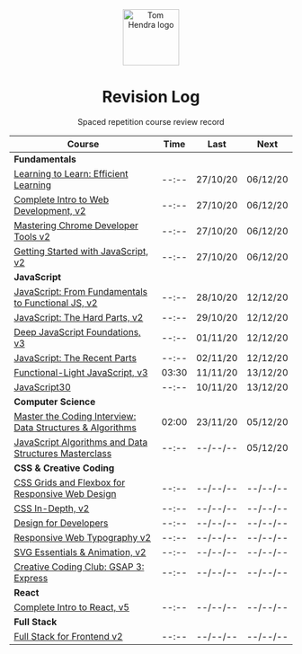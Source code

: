 <div align=center>
<img alt="Tom Hendra logo" src="https://res.cloudinary.com/tomhendra/image/upload/v1567091669/tomhendra-logo/tomhendra-logo-round-1024.png" width="100" />
<h1>Revision Log</h1>
<p>Spaced repetition course review record</p>
</div>

| Course                                                                                                                   | Time  | Last     | Next     |
| ------------------------------------------------------------------------------------------------------------------------ | ----- | -------- | -------- |
| **Fundamentals**                                                                                                         |       |          |          |
| [Learning to Learn: Efficient Learning](10-learning-to-learn)                                                            | --:-- | 27/10/20 | 06/12/20 |
| [Complete Intro to Web Development, v2](14-fem-beginner/1-complete-intro-to-web-development-v2)                          | --:-- | 27/10/20 | 06/12/20 |
| [Mastering Chrome Developer Tools v2](14-fem-beginner/5-mastering-chrome-developer-tools-v2)                             | --:-- | 27/10/20 | 06/12/20 |
| [Getting Started with JavaScript, v2](14-fem-beginner/2-getting-started-with-javascript-v2)                              | --:-- | 27/10/20 | 06/12/20 |
| **JavaScript**                                                                                                           |       |          |          |
| [JavaScript: From Fundamentals to Functional JS, v2](14-fem-beginner/4-javascript-from-fundamentals-to-functional-js-v2) | --:-- | 28/10/20 | 12/12/20 |
| [JavaScript: The Hard Parts, v2](15-fem-professional/1-javascript-the-hard-parts-v2)                                     | --:-- | 29/10/20 | 12/12/20 |
| [Deep JavaScript Foundations, v3](15-fem-professional/2-deep-javascript-foundations-v3)                                  | --:-- | 01/11/20 | 12/12/20 |
| [JavaScript: The Recent Parts](15-fem-professional/3-javascript-the-recent-parts)                                        | --:-- | 02/11/20 | 12/12/20 |
| [Functional-Light JavaScript, v3](15-fem-professional/5-functional-light-javascript-v3)                                  | 03:30 | 11/11/20 | 13/12/20 |
| [JavaScript30](18-javascript30)                                                                                          | --:-- | 10/11/20 | 13/12/20 |
| **Computer Science**                                                                                                     |       |          |          |
| [Master the Coding Interview: Data Structures & Algorithms](11-master-the-coding-interview)                              | 02:00 | 23/11/20 | 05/12/20 |
| [JavaScript Algorithms and Data Structures Masterclass](3-algorithms-and-data-structures)                                | --:-- | --/--/-- | 05/12/20 |
| **CSS & Creative Coding**                                                                                                |       |          |          |
| [CSS Grids and Flexbox for Responsive Web Design](14-fem-beginner/3-css-grids-and-flexbox-for-responsive-web-design)     | --:-- | --/--/-- | --/--/-- |
| [CSS In-Depth, v2](15-fem-professional/6-css-in-depth-v2)                                                                | --:-- | --/--/-- | --/--/-- |
| [Design for Developers](16-fem-design-to-code/1-design-for-developers)                                                   | --:-- | --/--/-- | --/--/-- |
| [Responsive Web Typography v2](16-fem-design-to-code/2-responsive-web-typography-v2)                                     | --:-- | --/--/-- | --/--/-- |
| [SVG Essentials & Animation, v2](16-fem-design-to-code/3-svg-essentials-and-animation-v2)                                | --:-- | --/--/-- | --/--/-- |
| [Creative Coding Club: GSAP 3: Express](17-ccc-gsap-3/1-express)                                                         | --:-- | --/--/-- | --/--/-- |
| **React**                                                                                                                |       |          |          |
| [Complete Intro to React, v5](15-fem-professional/)                                                                      | --:-- | --/--/-- | --/--/-- |
| **Full Stack**                                                                                                           |       |          |          |
| [Full Stack for Frontend v2](15-fem-professional/7-full-stack-for-front-end-engineers-v2)                                | --:-- | --/--/-- | --/--/-- |
